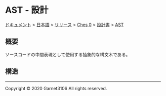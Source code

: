 # AST - 設計

[ドキュメント](../../../../../index.md) > [日本語](../../../../index.md) > [リリース](../../../index.md) > [Ches 0](../../index.md) > [設計書](../index.md) > [AST](./index.md)

## 概要

ソースコードの中間表現として使用する抽象的な構文木である。

## 構造

---

Copyright © 2020 Garnet3106 All rights reserved.
